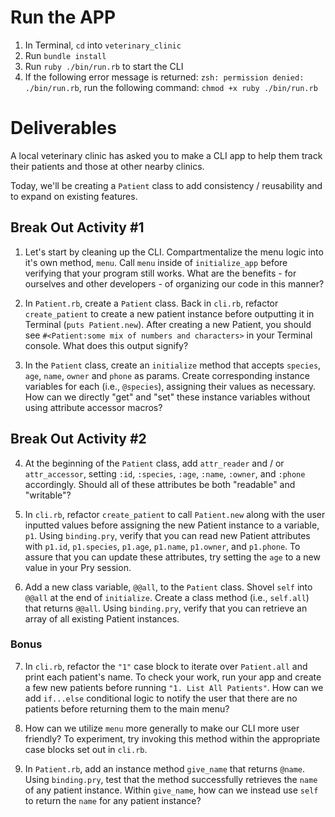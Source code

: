 # Run the APP
1. In Terminal, `cd` into `veterinary_clinic`
2. Run `bundle install`
3. Run  `ruby ./bin/run.rb` to start the CLI
4. If the following error message is returned: `zsh: permission denied: ./bin/run.rb`, run the following command: `chmod +x ruby ./bin/run.rb`

# Deliverables 
A local veterinary clinic has asked you to make a CLI app to help them track their patients and those at other nearby clinics.

Today, we'll be creating a `Patient` class to add consistency / reusability and to expand on existing features.

## Break Out Activity #1

1. Let's start by cleaning up the CLI. Compartmentalize the menu logic into it's own method, `menu`. Call `menu` inside of `initialize_app` before verifying that your program still works. What are the benefits - for ourselves and other developers - of organizing our code in this manner?

2. In `Patient.rb`, create a `Patient` class. Back in `cli.rb`, refactor `create_patient` to create a new patient instance before outputting it in Terminal (`puts Patient.new`). After creating a new Patient, you should see `#<Patient:some mix of numbers and characters>` in your Terminal console. What does this output signify?

3. In the `Patient` class, create an `initialize` method that accepts `species`, `age`, `name`, `owner` and `phone` as params. Create corresponding instance variables for each (i.e., `@species`), assigning their values as necessary. How can we directly "get" and "set" these instance variables without using attribute accessor macros?

## Break Out Activity #2

4. At the beginning of the `Patient` class, add `attr_reader` and / or `attr_accessor`, setting `:id`, `:species`, `:age`, `:name`, `:owner`, and `:phone` accordingly. Should all of these attributes be both "readable" and "writable"?

5. In `cli.rb`, refactor `create_patient` to call `Patient.new` along with the user inputted values before assigning the new Patient instance to a variable, `p1`. Using `binding.pry`, verify that you can read new Patient attributes with `p1.id`, `p1.species`, `p1.age`, `p1.name`, `p1.owner`, and `p1.phone`. To assure that you can update these attributes, try setting the `age` to a new value in your Pry session.

6. Add a new class variable, `@@all`, to the `Patient` class. Shovel `self` into `@@all` at the end of `initialize`. Create a class method (i.e., `self.all`) that returns `@@all`. Using `binding.pry`, verify that you can retrieve an array of all existing Patient instances.

### Bonus

7. In `cli.rb`, refactor the `"1"` case block to iterate over `Patient.all` and print each patient's name. To check your work, run your app and create a few new patients before running `"1. List All Patients"`. How can we add `if...else` conditional logic to notify the user that there are no patients before returning them to the main menu?

8. How can we utilize `menu` more generally to make our CLI more user friendly? To experiment, try invoking this method within the appropriate case blocks set out in `cli.rb`.

9. In `Patient.rb`, add an instance method `give_name` that returns `@name`. Using `binding.pry`, test that the method successfully retrieves the `name` of any patient instance. Within `give_name`, how can we instead use `self` to return the `name` for any patient instance?